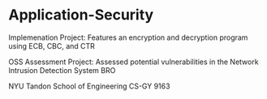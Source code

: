 # Application-Security

Implemenation Project: 
Features an encryption and decryption program using ECB, CBC, and CTR 

OSS Assessment Project:
Assessed potential vulnerabilities in the Network Intrusion Detection System BRO

NYU Tandon School of Engineering CS-GY 9163
